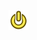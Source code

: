![Lop_jcox.dev.testnode.10.5.hda Icon](../../dcc/houdini/hda/Lop_jcox.dev.testnode.10.5.hda/jcox.dev_8_8Lop_1testnode_8_810.5/IconSVG)